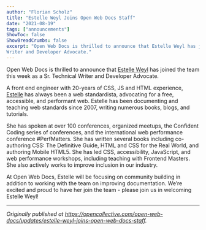 ```yaml
---
author: "Florian Scholz"
title: "Estelle Weyl Joins Open Web Docs Staff"
date: "2021-08-19"
tags: ["announcements"]
ShowToc: false
ShowBreadCrumbs: false
excerpt: "Open Web Docs is thrilled to announce that Estelle Weyl has joined the team this week as a Sr. Technical 
Writer and Developer Advocate."
---
```


Open Web Docs is thrilled to announce that [Estelle Weyl](http://front-end.social/estelle) has joined the team this week as a Sr. Technical Writer and Developer Advocate.

A front end engineer with 20-years of CSS, JS and HTML experience, [Estelle](http://estelle.github.io/) has always been a web standardista, advocating for a free, accessible, and performant web. Estelle has been documenting and teaching web standards since 2007, writing numerous books, blogs, and tutorials.

She has spoken at over 100 conferences, organized meetups, the Confident Coding series of conferences, and the international web performance conference #PerfMatters. She has written several books including co-authoring CSS: The Definitive Guide, HTML and CSS for the Real World, and authoring Mobile HTML5. She has led CSS, accessibility, JavaScript, and web performance workshops, including teaching with Frontend Masters. She also actively works to improve inclusion in our industry.

At Open Web Docs, Estelle will be focusing on community building in addition to working with the team on improving documentation. We’re excited and proud to have her join the team - please join us in welcoming Estelle Weyl!

---

_Originally published at https://opencollective.com/open-web-docs/updates/estelle-weyl-joins-open-web-docs-staff._
